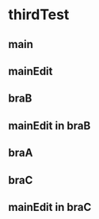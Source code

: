 # thirdTest

## main


## mainEdit
## braB

## mainEdit in braB
## braA

## braC

## mainEdit in braC
